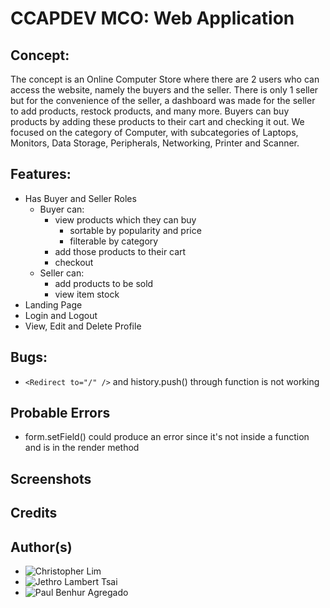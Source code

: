 # CCAPDEV MCO: Web Application
## Concept:
The concept is an Online Computer Store where there are 2 users who can access the website, namely the buyers and the seller. 
There is only 1 seller but for the convenience of the seller, a dashboard was made for the seller to add products, restock products, 
and many more. Buyers can buy products by adding these products to their cart and checking it out. We focused on the category of Computer, 
with subcategories of Laptops, Monitors, Data Storage, Peripherals, Networking, Printer and Scanner.

## Features:
- Has Buyer and Seller Roles
  - Buyer can:
    - view products which they can buy
      - sortable by popularity and price
      - filterable by category
    - add those products to their cart
    - checkout
  - Seller can:
    - add products to be sold
    - view item stock
- Landing Page
- Login and Logout
- View, Edit and Delete Profile

## Bugs:
- `<Redirect to="/" />` and history.push() through function is not working

## Probable Errors
- form.setField() could produce an error since it's not inside a function and is in the render method 

## Screenshots

## Credits

## Author(s)
- ![Christopher Lim](https://github.com/cc-visionary)
- ![Jethro Lambert Tsai](https://github.com/JethroTsai)
- ![Paul Benhur Agregado](https://github.com/BenhurAgregado)